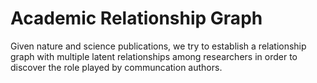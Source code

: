 # Academic Relationship Graph
Given nature and science publications, we try to establish a relationship graph with multiple latent relationships among researchers in order to discover the role played by communcation authors.
